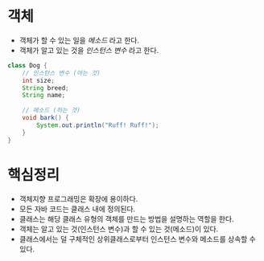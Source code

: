 # 객체
* 객체가 할 수 있는 일을 *메소드* 라고 한다.
* 객체가 알고 있는 것을 *인스턴스 변수* 라고 한다.
```java
class Dog {
    // 인스턴스 변수 (아는 것)
    int size;
    String breed;
    String name;
    
    // 메소드 (하는 것)
    void bark() {
        System.out.println("Ruff! Ruff!");
    }
}
```

# 핵심정리
* 객체지향 프로그래밍은 확장에 용이하다.
* 모든 자바 코드는 클래스 내에 정의된다.
* 클래스는 해당 클래스 유형의 객체를 만드는 방법을 설명하는 역할을 한다.
* 객체는 알고 있는 것(인스턴스 변수)과 할 수 있는 것(메소드)이 있다.
* 클래스에서는 덜 구체적인 상위클래스로부터 인스턴스 변수와 메소드를 상속할 수 있다.